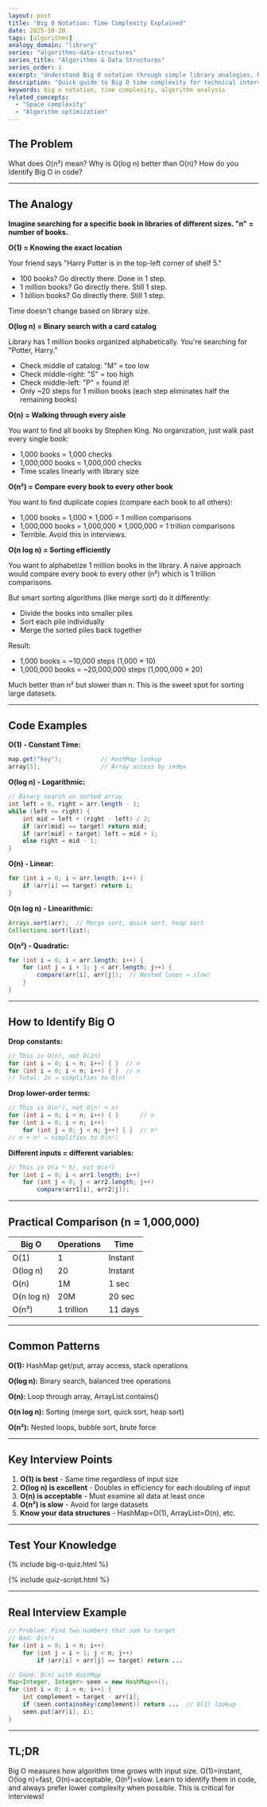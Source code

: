 ```yaml
---
layout: post
title: "Big O Notation: Time Complexity Explained"
date: 2025-10-20
tags: [algorithms]
analogy_domain: "library"
series: "algorithms-data-structures"
series_title: "Algorithms & Data Structures"
series_order: 1
excerpt: "Understand Big O notation through simple library analogies. Master O(1), O(log n), O(n), O(n log n), and O(n²)."
description: "Quick guide to Big O time complexity for technical interviews."
keywords: big o notation, time complexity, algorithm analysis
related_concepts:
  - "Space complexity"
  - "Algorithm optimization"
---
```


## The Problem

What does O(n²) mean? Why is O(log n) better than O(n)? How do you identify Big O in code?

---

## The Analogy

**Imagine searching for a specific book in libraries of different sizes. "n" = number of books.**

**O(1) = Knowing the exact location**

Your friend says "Harry Potter is in the top-left corner of shelf 5."
- 100 books? Go directly there. Done in 1 step.
- 1 million books? Go directly there. Still 1 step.
- 1 billion books? Go directly there. Still 1 step.

Time doesn't change based on library size.

**O(log n) = Binary search with a card catalog**

Library has 1 million books organized alphabetically. You're searching for "Potter, Harry."
- Check middle of catalog: "M" = too low
- Check middle-right: "S" = too high
- Check middle-left: "P" = found it!
- Only ~20 steps for 1 million books (each step eliminates half the remaining books)

**O(n) = Walking through every aisle**

You want to find all books by Stephen King. No organization, just walk past every single book:
- 1,000 books = 1,000 checks
- 1,000,000 books = 1,000,000 checks
- Time scales linearly with library size

**O(n²) = Compare every book to every other book**

You want to find duplicate copies (compare each book to all others):
- 1,000 books = 1,000 × 1,000 = 1 million comparisons
- 1,000,000 books = 1,000,000 × 1,000,000 = 1 trillion comparisons
- Terrible. Avoid this in interviews.

**O(n log n) = Sorting efficiently**

You want to alphabetize 1 million books in the library. A naive approach would compare every book to every other (n²) which is 1 trillion comparisons.

But smart sorting algorithms (like merge sort) do it differently:
- Divide the books into smaller piles
- Sort each pile individually
- Merge the sorted piles back together

Result:
- 1,000 books = ~10,000 steps (1,000 × 10)
- 1,000,000 books = ~20,000,000 steps (1,000,000 × 20)

Much better than n² but slower than n. This is the sweet spot for sorting large datasets.

---

## Code Examples

**O(1) - Constant Time:**
```java
map.get("key");           // HashMap lookup
array[5];                 // Array access by index
```

**O(log n) - Logarithmic:**
```java
// Binary search on sorted array
int left = 0, right = arr.length - 1;
while (left <= right) {
    int mid = left + (right - left) / 2;
    if (arr[mid] == target) return mid;
    if (arr[mid] < target) left = mid + 1;
    else right = mid - 1;
}
```

**O(n) - Linear:**
```java
for (int i = 0; i < arr.length; i++) {
    if (arr[i] == target) return i;
}
```

**O(n log n) - Linearithmic:**
```java
Arrays.sort(arr);  // Merge sort, quick sort, heap sort
Collections.sort(list);
```

**O(n²) - Quadratic:**
```java
for (int i = 0; i < arr.length; i++) {
    for (int j = i + 1; j < arr.length; j++) {
        compare(arr[i], arr[j]);  // Nested loops = slow!
    }
}
```

---

## How to Identify Big O

**Drop constants:**
```java
// This is O(n), not O(2n)
for (int i = 0; i < n; i++) { }  // n
for (int i = 0; i < n; i++) { }  // n
// Total: 2n → simplifies to O(n)
```

**Drop lower-order terms:**
```java
// This is O(n²), not O(n² + n)
for (int i = 0; i < n; i++) { }      // n
for (int i = 0; i < n; i++)
    for (int j = 0; j < n; j++) { }  // n²
// n + n² → simplifies to O(n²)
```

**Different inputs = different variables:**
```java
// This is O(a * b), not O(n²)
for (int i = 0; i < arr1.length; i++)
    for (int j = 0; j < arr2.length; j++)
        compare(arr1[i], arr2[j]);
```

---

## Practical Comparison (n = 1,000,000)

| Big O | Operations | Time |
|-------|-----------|------|
| O(1) | 1 | Instant |
| O(log n) | 20 | Instant |
| O(n) | 1M | 1 sec |
| O(n log n) | 20M | 20 sec |
| O(n²) | 1 trillion | 11 days |

---

## Common Patterns

**O(1):** HashMap get/put, array access, stack operations

**O(log n):** Binary search, balanced tree operations

**O(n):** Loop through array, ArrayList.contains()

**O(n log n):** Sorting (merge sort, quick sort, heap sort)

**O(n²):** Nested loops, bubble sort, brute force

---

## Key Interview Points

1. **O(1) is best** - Same time regardless of input size
2. **O(log n) is excellent** - Doubles in efficiency for each doubling of input
3. **O(n) is acceptable** - Must examine all data at least once
4. **O(n²) is slow** - Avoid for large datasets
5. **Know your data structures** - HashMap=O(1), ArrayList=O(n), etc.

---

## Test Your Knowledge

{% include big-o-quiz.html %}

{% include quiz-script.html %}

---

## Real Interview Example

```java
// Problem: Find two numbers that sum to target
// Bad: O(n²)
for (int i = 0; i < n; i++)
    for (int j = i + 1; j < n; j++)
        if (arr[i] + arr[j] == target) return ...

// Good: O(n) with HashMap
Map<Integer, Integer> seen = new HashMap<>();
for (int i = 0; i < n; i++) {
    int complement = target - arr[i];
    if (seen.containsKey(complement)) return ...  // O(1) lookup
    seen.put(arr[i], i);
}
```

---

## TL;DR

Big O measures how algorithm time grows with input size. O(1)=instant, O(log n)=fast, O(n)=acceptable, O(n²)=slow. Learn to identify them in code, and always prefer lower complexity when possible. This is critical for interviews!
